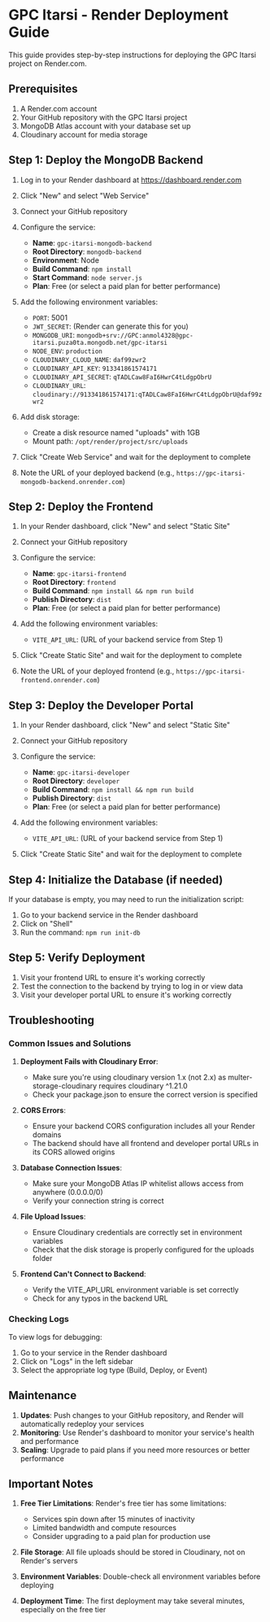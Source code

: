 # GPC Itarsi - Render Deployment Guide

This guide provides step-by-step instructions for deploying the GPC Itarsi project on Render.com.

## Prerequisites

1. A Render.com account
2. Your GitHub repository with the GPC Itarsi project
3. MongoDB Atlas account with your database set up
4. Cloudinary account for media storage

## Step 1: Deploy the MongoDB Backend

1. Log in to your Render dashboard at https://dashboard.render.com
2. Click "New" and select "Web Service"
3. Connect your GitHub repository
4. Configure the service:
   - **Name**: `gpc-itarsi-mongodb-backend`
   - **Root Directory**: `mongodb-backend`
   - **Environment**: Node
   - **Build Command**: `npm install`
   - **Start Command**: `node server.js`
   - **Plan**: Free (or select a paid plan for better performance)

5. Add the following environment variables:
   - `PORT`: 5001
   - `JWT_SECRET`: (Render can generate this for you)
   - `MONGODB_URI`: `mongodb+srv://GPC:anmol4328@gpc-itarsi.puza0ta.mongodb.net/gpc-itarsi`
   - `NODE_ENV`: `production`
   - `CLOUDINARY_CLOUD_NAME`: `daf99zwr2`
   - `CLOUDINARY_API_KEY`: `913341861574171`
   - `CLOUDINARY_API_SECRET`: `qTADLCaw8FaI6HwrC4tLdgpObrU`
   - `CLOUDINARY_URL`: `cloudinary://913341861574171:qTADLCaw8FaI6HwrC4tLdgpObrU@daf99zwr2`

6. Add disk storage:
   - Create a disk resource named "uploads" with 1GB
   - Mount path: `/opt/render/project/src/uploads`

7. Click "Create Web Service" and wait for the deployment to complete
8. Note the URL of your deployed backend (e.g., `https://gpc-itarsi-mongodb-backend.onrender.com`)

## Step 2: Deploy the Frontend

1. In your Render dashboard, click "New" and select "Static Site"
2. Connect your GitHub repository
3. Configure the service:
   - **Name**: `gpc-itarsi-frontend`
   - **Root Directory**: `frontend`
   - **Build Command**: `npm install && npm run build`
   - **Publish Directory**: `dist`
   - **Plan**: Free (or select a paid plan for better performance)

4. Add the following environment variables:
   - `VITE_API_URL`: (URL of your backend service from Step 1)

5. Click "Create Static Site" and wait for the deployment to complete
6. Note the URL of your deployed frontend (e.g., `https://gpc-itarsi-frontend.onrender.com`)

## Step 3: Deploy the Developer Portal

1. In your Render dashboard, click "New" and select "Static Site"
2. Connect your GitHub repository
3. Configure the service:
   - **Name**: `gpc-itarsi-developer`
   - **Root Directory**: `developer`
   - **Build Command**: `npm install && npm run build`
   - **Publish Directory**: `dist`
   - **Plan**: Free (or select a paid plan for better performance)

4. Add the following environment variables:
   - `VITE_API_URL`: (URL of your backend service from Step 1)

5. Click "Create Static Site" and wait for the deployment to complete

## Step 4: Initialize the Database (if needed)

If your database is empty, you may need to run the initialization script:

1. Go to your backend service in the Render dashboard
2. Click on "Shell"
3. Run the command: `npm run init-db`

## Step 5: Verify Deployment

1. Visit your frontend URL to ensure it's working correctly
2. Test the connection to the backend by trying to log in or view data
3. Visit your developer portal URL to ensure it's working correctly

## Troubleshooting

### Common Issues and Solutions

1. **Deployment Fails with Cloudinary Error**:
   - Make sure you're using cloudinary version 1.x (not 2.x) as multer-storage-cloudinary requires cloudinary ^1.21.0
   - Check your package.json to ensure the correct version is specified

2. **CORS Errors**:
   - Ensure your backend CORS configuration includes all your Render domains
   - The backend should have all frontend and developer portal URLs in its CORS allowed origins

3. **Database Connection Issues**:
   - Make sure your MongoDB Atlas IP whitelist allows access from anywhere (0.0.0.0/0)
   - Verify your connection string is correct

4. **File Upload Issues**:
   - Ensure Cloudinary credentials are correctly set in environment variables
   - Check that the disk storage is properly configured for the uploads folder

5. **Frontend Can't Connect to Backend**:
   - Verify the VITE_API_URL environment variable is set correctly
   - Check for any typos in the backend URL

### Checking Logs

To view logs for debugging:

1. Go to your service in the Render dashboard
2. Click on "Logs" in the left sidebar
3. Select the appropriate log type (Build, Deploy, or Event)

## Maintenance

1. **Updates**: Push changes to your GitHub repository, and Render will automatically redeploy your services
2. **Monitoring**: Use Render's dashboard to monitor your service's health and performance
3. **Scaling**: Upgrade to paid plans if you need more resources or better performance

## Important Notes

1. **Free Tier Limitations**: Render's free tier has some limitations:
   - Services spin down after 15 minutes of inactivity
   - Limited bandwidth and compute resources
   - Consider upgrading to a paid plan for production use

2. **File Storage**: All file uploads should be stored in Cloudinary, not on Render's servers

3. **Environment Variables**: Double-check all environment variables before deploying

4. **Deployment Time**: The first deployment may take several minutes, especially on the free tier
